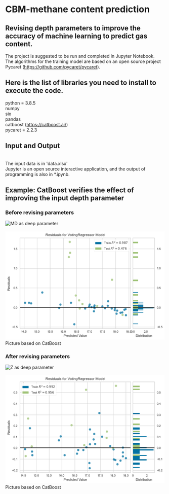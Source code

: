 # CBM-methane content prediction
## Revising depth parameters to improve the accuracy of machine learning to predict gas content.

The project is suggested to be run and completed in Jupyter Notebook.
<br/> The algorithms for the training model are based on an open source project Pycaret (https://github.com/pycaret/pycaret).

## Here is the list of libraries you need to install to execute the code.
python = 3.8.5
<br/> numpy
<br/> six 
<br/> pandas
<br/> catboost (https://catboost.ai/)
<br/> pycaret = 2.2.3
## Input and Output 
<br/>The input data is in 'data.xlsx'
<br/>Jupyter is an open source interactive application, and the output of programming is also in *.ipynb.

## Example: CatBoost verifies the effect of improving the input depth parameter

### Before revising parameters
![MD as deep parameter](https://github.com/lcg29/CBM/blob/main/CBMgas-md.ipynb)  
<br/> 
![image](https://github.com/lcg29/CBM/blob/main/md%20input.png)
<br/> Picture based on CatBoost
### After revising parameters
![Z as deep parameter](https://github.com/lcg29/CBM/blob/main/CBMgas-z.ipynb)  
<br/> 
![image](https://github.com/lcg29/CBM/blob/main/Z%20input.png)
<br/> Picture based on CatBoost
